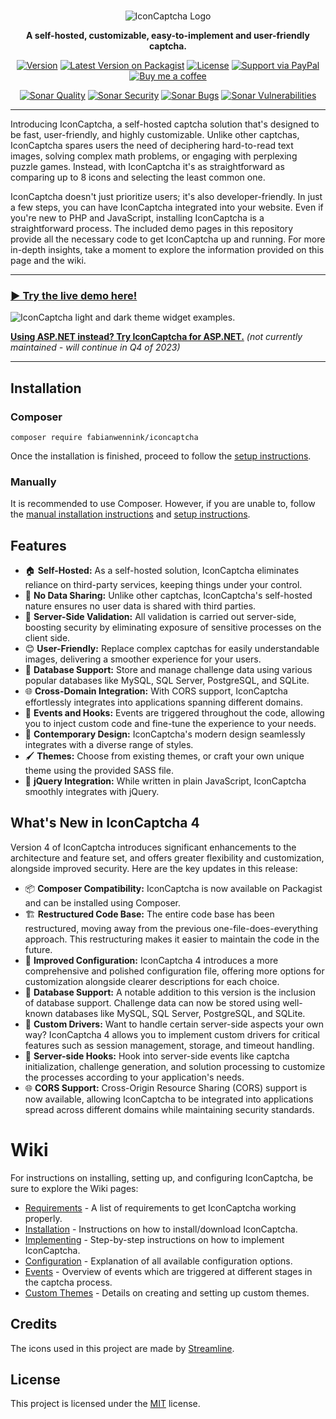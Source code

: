 <br/>
<p align="center">
    <picture>
      <source media="(prefers-color-scheme: dark)" srcset="https://i.imgur.com/k8sIUQI.png">
      <source media="(prefers-color-scheme: light)" srcset="https://i.imgur.com/RMUALSz.png">
      <img alt="IconCaptcha Logo" src="https://i.imgur.com/RMUALSz.png">
    </picture>
</p>

<p align="center">
    <strong>A self-hosted, customizable, easy-to-implement and user-friendly captcha.</strong>
</p>

<p align="center">
    <a href="https://github.com/fabianwennink/IconCaptcha-Plugin-jQuery-PHP/releases"><img src="https://img.shields.io/badge/version-4.0.0-orange.svg?style=flat-square" alt="Version" /></a>
    <a href="https://packagist.org/packages/fabianwennink/iconcaptcha"><img src="https://img.shields.io/packagist/v/fabianwennink/iconcaptcha.svg?style=flat-square" alt="Latest Version on Packagist" /></a>
    <a href="https://fabianwennink.nl/projects/IconCaptcha/license"><img src="https://img.shields.io/badge/license-MIT-blue.svg?style=flat-square" alt="License" /></a>
    <a href="https://paypal.me/nlgamevideosnl"><img src="https://img.shields.io/badge/support-PayPal-lightblue.svg?style=flat-square" alt="Support via PayPal" /></a>
    <a href="https://www.buymeacoffee.com/fabianwennink"><img src="https://img.shields.io/badge/support-Buy_Me_A_Coffee-lightblue.svg?style=flat-square" alt="Buy me a coffee" /></a>
</p>

<p align="center">
    <a href="https://sonarcloud.io/dashboard?id=fabianwennink_IconCaptcha-Plugin-jQuery-PHP"><img src="https://img.shields.io/sonar/alert_status/fabianwennink_IconCaptcha-Plugin-jQuery-PHP?server=https%3A%2F%2Fsonarcloud.io&style=flat-square&logo=sonarcloud" alt="Sonar Quality" /></a>
    <a href="https://sonarcloud.io/dashboard?id=fabianwennink_IconCaptcha-Plugin-jQuery-PHP"><img src="https://img.shields.io/sonar/security_rating/fabianwennink_IconCaptcha-Plugin-jQuery-PHP?server=https%3A%2F%2Fsonarcloud.io&style=flat-square&logo=sonarcloud&color=%234c1" alt="Sonar Security" /></a>
    <a href="https://sonarcloud.io/dashboard?id=fabianwennink_IconCaptcha-Plugin-jQuery-PHP"><img src="https://img.shields.io/sonar/bugs/fabianwennink_IconCaptcha-Plugin-jQuery-PHP?server=https%3A%2F%2Fsonarcloud.io&style=flat-square&logo=sonarcloud" alt="Sonar Bugs" /></a>
    <a href="https://sonarcloud.io/dashboard?id=fabianwennink_IconCaptcha-Plugin-jQuery-PHP"><img src="https://img.shields.io/sonar/vulnerabilities/fabianwennink_IconCaptcha-Plugin-jQuery-PHP?server=https%3A%2F%2Fsonarcloud.io&style=flat-square&logo=sonarcloud" alt="Sonar Vulnerabilities" /></a>
</p>

___

Introducing IconCaptcha, a self-hosted captcha solution that's designed to be fast, user-friendly, and highly customizable. Unlike other captchas, IconCaptcha spares users the need of deciphering hard-to-read text images, solving complex math problems, or engaging with perplexing puzzle games. Instead, with IconCaptcha it's as straightforward as comparing up to 8 icons and selecting the least common one.

IconCaptcha doesn't just prioritize users; it's also developer-friendly. In just a few steps, you can have IconCaptcha integrated into your website. Even if you're new to PHP and JavaScript, installing IconCaptcha is a straightforward process. The included demo pages in this repository provide all the necessary code to get IconCaptcha up and running. For more in-depth insights, take a moment to explore the information provided on this page and the wiki.

___

### <a href="https://www.fabianwennink.nl/projects/IconCaptcha/#!demonstration">▶ Try the live demo here!</a>

<img src="https://i.imgur.com/9RGFZSC.png" title="IconCaptcha widget examples" alt="IconCaptcha light and dark theme widget examples." />

**<a href="https://github.com/fabianwennink/IconCaptcha-Plugin-ASP.NET">Using ASP.NET instead? Try IconCaptcha for ASP.NET.</a>** _(not currently maintained - will continue in Q4 of 2023)_
___

## Installation

### Composer
```
composer require fabianwennink/iconcaptcha
```
Once the installation is finished, proceed to follow the [setup instructions](https://github.com/fabianwennink/IconCaptcha-Plugin-jQuery-PHP/wiki/How-To-Use#implementation).

### Manually
It is recommended to use Composer. However, if you are unable to, follow the [manual installation instructions](https://github.com/fabianwennink/IconCaptcha-Plugin-jQuery-PHP/wiki/How-To-Use#installation) and [setup instructions](https://github.com/fabianwennink/IconCaptcha-Plugin-jQuery-PHP/wiki/How-To-Use#implementation).


## Features
* 🏠 __Self-Hosted:__ As a self-hosted solution, IconCaptcha eliminates reliance on third-party services, keeping things under your control.
* 🚫 __No Data Sharing:__ Unlike other captchas, IconCaptcha's self-hosted nature ensures no user data is shared with third parties.
* 🔐 __Server-Side Validation:__ All validation is carried out server-side, boosting security by eliminating exposure of sensitive processes on the client side.
* 😊 __User-Friendly:__ Replace complex captchas for easily understandable images, delivering a smoother experience for your users.
* 💾 __Database Support:__ Store and manage challenge data using various popular databases like MySQL, SQL Server, PostgreSQL, and SQLite.
* 🌐 __Cross-Domain Integration:__ With CORS support, IconCaptcha effortlessly integrates into applications spanning different domains.
* 🎣 __Events and Hooks:__ Events are triggered throughout the code, allowing you to inject custom code and fine-tune the experience to your needs.
* 🎨 __Contemporary Design:__  IconCaptcha's modern design seamlessly integrates with a diverse range of styles.
* 🖌️ __Themes:__  Choose from existing themes, or craft your own unique theme using the provided SASS file.
* 🔌 __jQuery Integration:__ While written in plain JavaScript, IconCaptcha smoothly integrates with jQuery.

## What's New in IconCaptcha 4
Version 4 of IconCaptcha introduces significant enhancements to the architecture and feature set, and offers greater flexibility and customization, alongside improved security. Here are the key updates in this release:

* 📦 **Composer Compatibility:** IconCaptcha is now available on Packagist and can be installed using Composer.
* 🏗️ **Restructured Code Base:** The entire code base has been restructured, moving away from the previous one-file-does-everything approach. This restructuring makes it easier to maintain the code in the future.
* 📃 **Improved Configuration:** IconCaptcha 4 introduces a more comprehensive and polished configuration file, offering more options for customization alongside clearer descriptions for each choice.
* 💾 **Database Support:** A notable addition to this version is the inclusion of database support. Challenge data can now be stored using well-known databases like MySQL, SQL Server, PostgreSQL, and SQLite.
* 🧩 **Custom Drivers:** Want to handle certain server-side aspects your own way? IconCaptcha 4 allows you to implement custom drivers for critical features such as session management, storage, and timeout handling.
* 🎣 **Server-side Hooks:** Hook into server-side events like captcha initialization, challenge generation, and solution processing to customize the processes according to your application's needs.
* 🌐 **CORS Support:** Cross-Origin Resource Sharing (CORS) support is now available, allowing IconCaptcha to be integrated into applications spread across different domains while maintaining security standards.

# Wiki
For instructions on installing, setting up, and configuring IconCaptcha, be sure to explore the Wiki pages:

* [Requirements](https://github.com/fabianwennink/IconCaptcha-Plugin-jQuery-PHP/wiki/How-To-Use#requirements) - A list of requirements to get IconCaptcha working properly.
* [Installation](https://github.com/fabianwennink/IconCaptcha-Plugin-jQuery-PHP/wiki/How-To-Use#installation) - Instructions on how to install/download IconCaptcha.
* [Implementing](https://github.com/fabianwennink/IconCaptcha-Plugin-jQuery-PHP/wiki/How-To-Use#implementation) - Step-by-step instructions on how to implement IconCaptcha.
* [Configuration](https://github.com/fabianwennink/IconCaptcha-Plugin-jQuery-PHP/wiki/How-To-Use#configuration) - Explanation of all available configuration options.
* [Events](https://github.com/fabianwennink/IconCaptcha-Plugin-jQuery-PHP/wiki/How-To-Use#events) - Overview of events which are triggered at different stages in the captcha process.
* [Custom Themes](https://github.com/fabianwennink/IconCaptcha-Plugin-jQuery-PHP/wiki/How-To-Use#custom-themes) - Details on creating and setting up custom themes.

## Credits
The icons used in this project are made by <a href="https://streamlinehq.com" target="_blank" rel="nofollow">Streamline</a>.

## License
This project is licensed under the <a href="https://github.com/fabianwennink/jQuery-Icon-Captcha-Plugin/blob/master/LICENSE">MIT</a> license.
